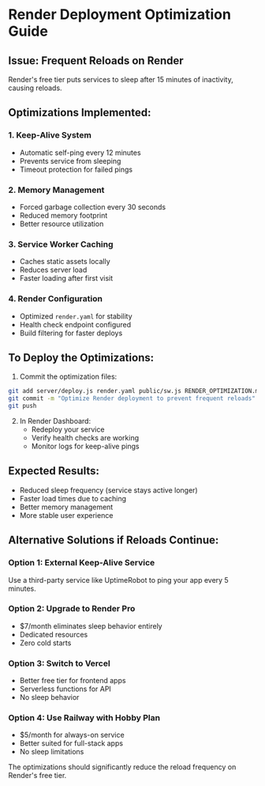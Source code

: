 # Render Deployment Optimization Guide

## Issue: Frequent Reloads on Render
Render's free tier puts services to sleep after 15 minutes of inactivity, causing reloads.

## Optimizations Implemented:

### 1. Keep-Alive System
- Automatic self-ping every 12 minutes
- Prevents service from sleeping
- Timeout protection for failed pings

### 2. Memory Management
- Forced garbage collection every 30 seconds
- Reduced memory footprint
- Better resource utilization

### 3. Service Worker Caching
- Caches static assets locally
- Reduces server load
- Faster loading after first visit

### 4. Render Configuration
- Optimized `render.yaml` for stability
- Health check endpoint configured
- Build filtering for faster deploys

## To Deploy the Optimizations:

1. Commit the optimization files:
```bash
git add server/deploy.js render.yaml public/sw.js RENDER_OPTIMIZATION.md
git commit -m "Optimize Render deployment to prevent frequent reloads"
git push
```

2. In Render Dashboard:
   - Redeploy your service
   - Verify health checks are working
   - Monitor logs for keep-alive pings

## Expected Results:
- Reduced sleep frequency (service stays active longer)
- Faster load times due to caching
- Better memory management
- More stable user experience

## Alternative Solutions if Reloads Continue:

### Option 1: External Keep-Alive Service
Use a third-party service like UptimeRobot to ping your app every 5 minutes.

### Option 2: Upgrade to Render Pro
- $7/month eliminates sleep behavior entirely
- Dedicated resources
- Zero cold starts

### Option 3: Switch to Vercel
- Better free tier for frontend apps
- Serverless functions for API
- No sleep behavior

### Option 4: Use Railway with Hobby Plan
- $5/month for always-on service
- Better suited for full-stack apps
- No sleep limitations

The optimizations should significantly reduce the reload frequency on Render's free tier.